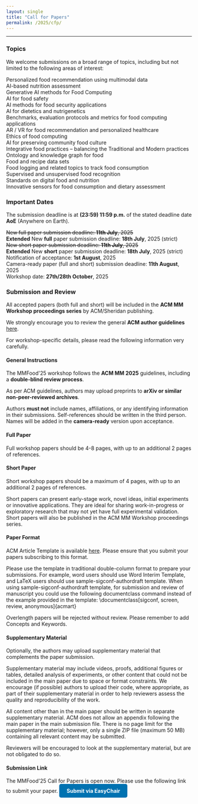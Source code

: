 ```yaml
---
layout: single
title: "Call for Papers"
permalink: /2025/cfp/
---
```


<hr>

### Topics
We welcome submissions on a broad range of topics, including but not limited to the following areas of interest:

> 
<i class="fa-regular fa-circle-right"></i> Personalized food recommendation using multimodal data <br>
<i class="fa-regular fa-circle-right"></i> AI-based nutrition assessment <br>
<i class="fa-regular fa-circle-right"></i> Generative AI methods for Food Computing <br>
<i class="fa-regular fa-circle-right"></i> AI for food safety <br>
<i class="fa-regular fa-circle-right"></i> AI methods for food security applications <br>
<i class="fa-regular fa-circle-right"></i> AI for dietetics and nutrigenetics <br>
<i class="fa-regular fa-circle-right"></i> Benchmarks, evaluation protocols and metrics for food computing applications <br>
<i class="fa-regular fa-circle-right"></i> AR / VR for food recommendation and personalized healthcare <br>
<i class="fa-regular fa-circle-right"></i> Ethics of food computing <br>
<i class="fa-regular fa-circle-right"></i> AI for preserving community food culture <br>
<i class="fa-regular fa-circle-right"></i> Integrative food practices – balancing the Traditional and Modern practices <br>
<i class="fa-regular fa-circle-right"></i> Ontology and knowledge graph for food <br>
<i class="fa-regular fa-circle-right"></i> Food and recipe data sets <br>
<i class="fa-regular fa-circle-right"></i> Food logging and related topics to track food consumption <br>
<i class="fa-regular fa-circle-right"></i> Supervised and unsupervised food recognition <br>
<i class="fa-regular fa-circle-right"></i> Standards on digital food and nutrition <br>
<i class="fa-regular fa-circle-right"></i> Innovative sensors for food consumption and dietary assessment <br>


### Important Dates
The submission deadline is at **(23:59) 11:59 p.m.** of the stated deadline date **AoE** (Anywhere on Earth).

>
<del> <i class="fa-solid fa-calendar-days"></i> New full paper submission deadline: **11th July**, 2025 </del> <br>
<i class="fa-solid fa-calendar-days"></i> <b>Extended</b> New <b>full</b> paper submission deadline: **18th July**, 2025 (strict)<br>
<del> <i class="fa-solid fa-calendar-days"></i> New short paper submission deadline: **11th July**, 2025 </del> <br>
<i class="fa-solid fa-calendar-days"></i> <b>Extended</b> New <b>short</b> paper submission deadline: **18th July**, 2025 (strict)<br>
<i class="fa-solid fa-calendar-days"></i> Notification of acceptance: **1st August**, 2025 <br>
<i class="fa-solid fa-calendar-days"></i> Camera-ready paper (full and short) submission deadline: **11th August**, 2025 <br>
<i class="fa-solid fa-calendar-days"></i> Workshop date: **27th/28th October**, 2025


### Submission and Review
All accepted papers (both full and short) will be included in the **ACM MM Workshop proceedings series** by ACM/Sheridan publishing.

<i class="fa-solid fa-thumbtack"></i> We strongly encourage you to review the general **ACM author guidelines** <a href="https://acmmm2025.org/information-for-authors/" target="_blank">here</a>.

<i class="fa-solid fa-circle-info"></i> For workshop-specific details, please read the following information very carefully.  

#### General Instructions
The MMFood'25 workshop follows the **ACM MM 2025** guidelines, including a **double-blind review process**.

>
As per ACM guidelines, authors may upload preprints to **arXiv or similar non-peer-reviewed archives**. 

<i class="fa-solid fa-circle-info"></i> Authors **must not** include names, affiliations, or any identifying information in their submissions. Self-references should be written in the third person. Names will be added in the **camera-ready** version upon acceptance.

#### Full Paper
<i class="fa-solid fa-thumbtack"></i> Full workshop papers should be 4-8 pages, with up to an additional 2 pages of references.

#### Short Paper
<i class="fa-solid fa-thumbtack"></i> Short workshop papers should be a maximum of 4 pages, with up to an additional 2 pages of references.

>
Short papers can present early-stage work, novel ideas, initial experiments or innovative applications. They are ideal for sharing work-in-progress or exploratory research that may not yet have full experimental validation. Short papers will also be published in the ACM MM Workshop proceedings series.

#### Paper Format

<i class="fa-solid fa-thumbtack"></i> ACM Article Template is available <a href="https://www.acm.org/publications/proceedings-template" target="_blank">here</a>. Please ensure that you submit your papers subscribing to this format.

>
Please use the template in traditional double-column format to prepare your submissions. For example, word users should use Word Interim Template, and LaTeX users should use sample-sigconf-authordraft template. When using sample-sigconf-authordraft template, for submission and review of manuscript you could use the following documentclass command instead of the example provided in the template: \documentclass[sigconf, screen, review, anonymous]{acmart}

<i class="fa-solid fa-circle-info"></i> Overlength papers will be rejected without review. Please remember to add Concepts and Keywords.

#### Supplementary Material
Optionally, the authors may upload supplementary material that complements the paper submission.

>
Supplementary material may include videos, proofs, additional figures or tables, detailed analysis of experiments, or other content that could not be included in the main paper due to space or format constraints. We encourage (if possible) authors to upload their code, where appropriate, as part of their supplementary material in order to help reviewers assess the quality and reproducibility of the work.

>
All content other than in the main paper should be written in separate supplementary material. ACM does not allow an appendix following the main paper in the main submission file. There is no page limit for the supplementary material; however, only a single ZIP file (maximum 50 MB) containing all relevant content may be submitted.

<i class="fa-solid fa-circle-info"></i> Reviewers will be encouraged to look at the supplementary material, but are not obligated to do so.

#### Submission Link
The MMFood'25 Call for Papers is open now. Please use the following link to submit your paper.
<a href="https://easychair.org/conferences?conf=mmfood25" target="_blank"
   style="display: inline-block; padding: 10px 20px; background-color: #0072b1; color: white; text-decoration: none; font-size: 14px; border-radius: 5px; font-weight: bold; transition: background-color 0.3s ease, transform 0.3s ease;">
   <i class="fa-solid fa-arrow-up-right-from-square"></i> Submit via EasyChair
</a>